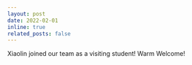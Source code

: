 ```yaml
---
layout: post
date: 2022-02-01
inline: true
related_posts: false
---
```


Xiaolin joined our team as a visiting student! Warm Welcome!